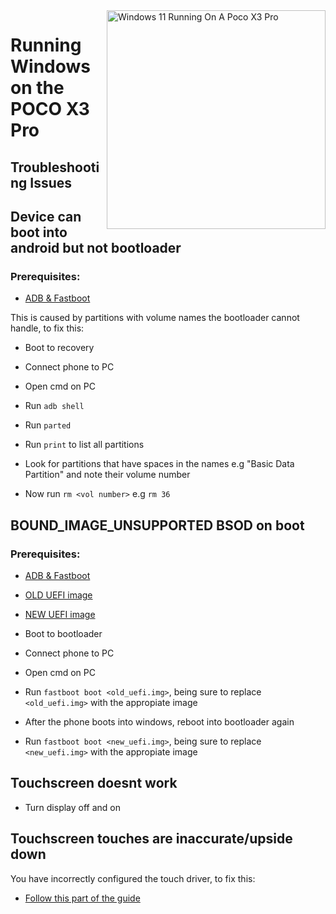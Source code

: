 <img align="right" src="https://github.com/wormstest/src_vayu_windows/blob/main/2Poco X3 Pro Windows.png" width="350" alt="Windows 11 Running On A Poco X3 Pro">


# Running Windows on the POCO X3 Pro

## Troubleshooting Issues


## Device can boot into android but not bootloader

### Prerequisites:

- [ADB & Fastboot](https://developer.android.com/studio/releases/platform-tools)

This is caused by partitions with volume names the bootloader cannot handle, to fix this:

- Boot to recovery

- Connect phone to PC

- Open cmd on PC

- Run ```adb shell```

- Run ```parted```

- Run ```print``` to list all partitions

- Look for partitions that have spaces in the names e.g "Basic Data Partition" and note their volume number

- Now run ```rm <vol number>``` e.g ```rm 36```


## BOUND_IMAGE_UNSUPPORTED BSOD on boot

### Prerequisites:

- [ADB & Fastboot](https://developer.android.com/studio/releases/platform-tools)

- [OLD UEFI image](https://github.com/Icesito68/Port-Windows-11-Poco-X3-pro/releases/download/old_uefi/vayu_old_uefi.zip)

- [NEW UEFI image](http://github.com/degdag/edk2-msm/releases/latest)

- Boot to bootloader

- Connect phone to PC

- Open cmd on PC

- Run ```fastboot boot <old_uefi.img>```, being sure to replace ```<old_uefi.img>``` with the appropiate image

- After the phone boots into windows, reboot into bootloader again

- Run ```fastboot boot <new_uefi.img>```, being sure to replace ```<new_uefi.img>``` with the appropiate image


## Touchscreen doesnt work

- Turn display off and on


## Touchscreen touches are inaccurate/upside down

You have incorrectly configured the touch driver, to fix this:

- [Follow this part of the guide](https://github.com/Icesito68/Port-Windows-11-Poco-X3-pro/blob/main/guide/English/2-install-en.md#check-what-type-of-panel-you-have)
